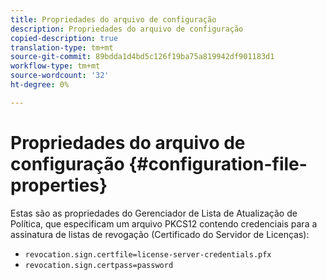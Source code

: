 ```yaml
---
title: Propriedades do arquivo de configuração
description: Propriedades do arquivo de configuração
copied-description: true
translation-type: tm+mt
source-git-commit: 89bdda1d4bd5c126f19ba75a819942df901183d1
workflow-type: tm+mt
source-wordcount: '32'
ht-degree: 0%

---
```



# Propriedades do arquivo de configuração {#configuration-file-properties}

Estas são as propriedades do Gerenciador de Lista de Atualização de Política, que especificam um arquivo PKCS12 contendo credenciais para a assinatura de listas de revogação (Certificado do Servidor de Licenças):

* `revocation.sign.certfile=license-server-credentials.pfx`
* `revocation.sign.certpass=password`


